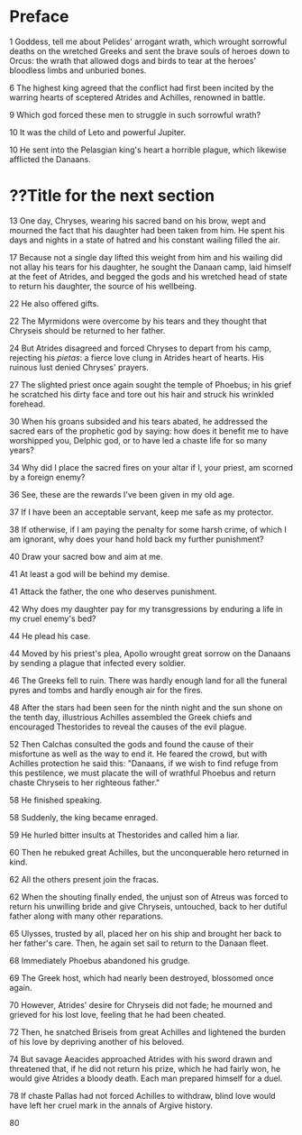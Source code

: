 # Preface

1   Goddess, tell me about Pelides' arrogant wrath, which wrought sorrowful deaths on the wretched Greeks and sent the brave souls of heroes down to Orcus: the wrath that allowed dogs and birds to tear at the heroes' bloodless limbs and unburied bones.

6   The highest king agreed that the conflict had first been incited by the warring hearts of sceptered Atrides and Achilles, renowned in battle.

9   Which god forced these men to struggle in such sorrowful wrath?

10  It was the child of Leto and powerful Jupiter.

10  He sent into the Pelasgian king's heart a horrible plague, which likewise afflicted the Danaans.

# ??Title for the next section
13  One day, Chryses, wearing his sacred band on his brow, wept and mourned the fact that his daughter had been taken from him. He spent his days and nights in a state of hatred and his constant wailing filled the air.

17  Because not a single day lifted this weight from him and his wailing did not allay his tears for his daughter, he sought the Danaan camp, laid himself at the feet of Atrides, and begged the gods and his wretched head of state to return his daughter, the source of his wellbeing.

22  He also offered gifts.

22  The Myrmidons were overcome by his tears and they thought that Chryseis should be returned to her father.

24  But Atrides disagreed and forced Chryses to depart from his camp, rejecting his *pietas*: a fierce love clung in Atrides heart of hearts. His ruinous lust denied Chryses' prayers.

27 The slighted priest once again sought the temple of Phoebus; in his grief he scratched his dirty face and tore out his hair and struck his wrinkled forehead.

30 When his groans subsided and his tears abated, he addressed the sacred ears of the prophetic god by saying: how does it benefit me to have worshipped you, Delphic god, or to have led a chaste life for so many years?

34 Why did I place the sacred fires on your altar if I, your priest, am scorned by a foreign enemy?

36 See, these are the rewards I've been given in my old age.

37 If I have been an acceptable servant, keep me safe as my protector.

38 If otherwise, if I am paying the penalty for some harsh crime, of which I am ignorant, why does your hand hold back my further punishment?

40 Draw your sacred bow and aim at me.

41 At least a god will be behind my demise.

41 Attack the father, the one who deserves punishment.

42 Why does my daughter pay for my transgressions by enduring a life in my cruel enemy's bed?

44 He plead his case.

44 Moved by his priest's plea, Apollo wrought great sorrow on the Danaans by sending a plague that infected every soldier.

46 The Greeks fell to ruin. There was hardly enough land for all the funeral pyres and tombs and hardly enough air for the fires.

48 After the stars had been seen for the ninth night and the sun shone on the tenth day, illustrious Achilles assembled the Greek chiefs and encouraged Thestorides to reveal the causes of the evil plague.

52 Then Calchas consulted the gods and found the cause of their misfortune as well as the way to end it. He feared the crowd, but with Achilles protection he said this: "Danaans, if we wish to find refuge from this pestilence, we must placate the will of wrathful Phoebus and return chaste Chryseis to her righteous father."

58 He finished speaking.

58 Suddenly, the king became enraged.

59 He hurled bitter insults at Thestorides and called him a liar.

60 Then he rebuked great Achilles, but the unconquerable hero returned in kind.

62 All the others present join the fracas.

62 When the shouting finally ended, the unjust son of Atreus was forced to return his unwilling bride and give Chryseis, untouched, back to her dutiful father along with many other reparations.

65 Ulysses, trusted by all, placed her on his ship and brought her back to her father's care. Then, he again set sail to return to the Danaan fleet.

68 Immediately Phoebus abandoned his grudge.

69 The Greek host, which had nearly been destroyed, blossomed once again.

70 However, Atrides' desire for Chryseis did not fade; he mourned and grieved for his lost love, feeling that he had been cheated.

72 Then, he snatched Briseis from great Achilles and lightened the burden of his love by depriving another of his beloved.

74 But savage Aeacides approached Atrides with his sword drawn and threatened that, if he did not return his prize, which he had fairly won, he would give Atrides a bloody death. Each man prepared himself for a duel.

78 If chaste Pallas had not forced Achilles to withdraw, blind love would have left her cruel mark in the annals of Argive history.

80 
